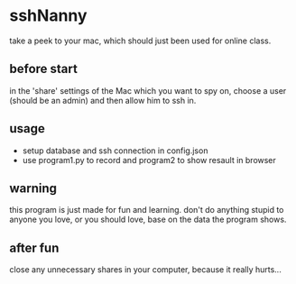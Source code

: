 # sshNanny
take a peek to your mac, which should just been used for online class.

## before start
in the 'share' settings of the Mac which you want to spy on, choose a user (should be an admin) and then allow him to ssh in.

## usage
 - setup database and ssh connection in config.json
 - use program1.py to record and program2 to show resault in browser
 
## warning
this program is just made for fun and learning.  don't do anything stupid to anyone you love, or you should love, base on the data the program shows.

## after fun
close any unnecessary shares in your computer, because it really hurts...
